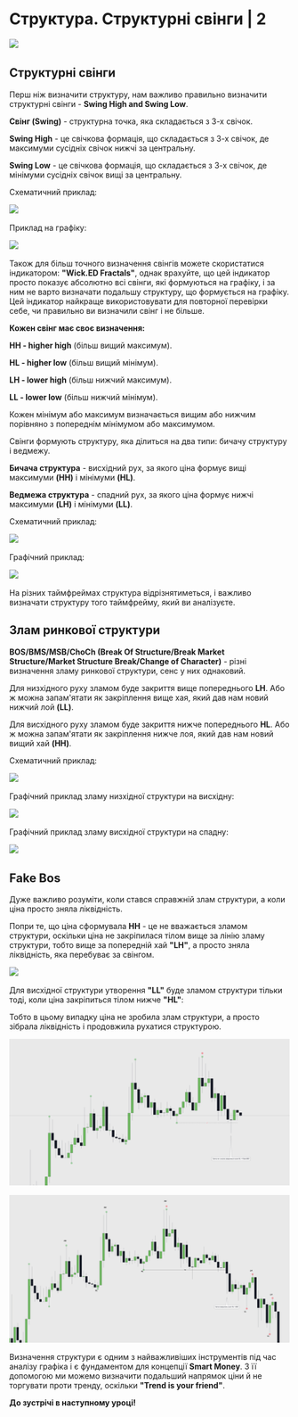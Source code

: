 # Структура. Структурні свінги | 2

[![](https://img.youtube.com/vi/8rnk-XU37-k/0.jpg)](https://youtu.be/8rnk-XU37-k)


**Структурні свінги**
---------------------

Перш ніж визначити структуру, нам важливо правильно визначити структурні свінги - **Swing High and Swing Low**.

**Свінг (Swing)** \- структурна точка, яка складається з 3-х свічок.

**Swing High** \- це свічкова формація, що складається з 3-х свічок, де максимуми сусідніх свічок нижчі за центральну.

**Swing Low** \- це свічкова формація, що складається з 3-х свічок, де мінімуми сусідніх свічок вищі за центральну.

Схематичний приклад:

![](https://lh4.googleusercontent.com/DlQiXzrKAFtJat9cruhEVilnUM6GdsJ_b89rprQ8ZIzMEzNygV1hsLWv3ALuvRhjNPGAuwl4xN5HhuLbajZyT8l1FZa-lNjfjxETUYhQzR3ap_qQaOEv5utJNdOm2Og4_IZSeTAWZX83AqXwXULkaWM)

Приклад на графіку:

![](https://lh6.googleusercontent.com/nDWR2_-t04Mtqwk5SigduLFAtqxGCIijRZSmHMuKwx-UKdNIXCVOe6bxWKWM27yI2YCF-ccHlnMFQD_Y-chO_ogmShe-V5jCf-FGtgNEJhPDZaNX113_TpKVQLJyWy5zjMutTe-g80xX05kh_pXkSYg)

Також для більш точного визначення свінгів можете скористатися індикатором: **"Wick.ED Fractals"**, однак врахуйте, що цей індикатор просто показує абсолютно всі свінги, які формуються на графіку, і за ним не варто визначати подальшу структуру, що формується на графіку. Цей індикатор найкраще використовувати для повторної перевірки себе, чи правильно ви визначили свінг і не більше.

**Кожен свінг має своє визначення:**

**HH - higher high** (більш вищий максимум).

**HL - higher low** (більш вищий мінімум).

**LH - lower high** (більш нижчий максимум).

**LL - lower low** (більш нижчий мінімум).

Кожен мінімум або максимум визначається вищим або нижчим порівняно з попереднім мінімумом або максимумом.

Свінги формують структуру, яка ділиться на два типи: бичачу структуру і ведмежу.

**Бичача структура** - висхідний рух, за якого ціна формує вищі максимуми **(HH)** і мінімуми **(HL)**.

**Ведмежа структура** - спадний рух, за якого ціна формує нижчі максимуми **(LH)** і мінімуми **(LL)**.

Схематичний приклад:

![](https://lh3.googleusercontent.com/Vm9PwbkBbbF5FuxOHl6dXQjKb7zAwhzkpjAc8lQdXg2Ax2zIlEE6bjliXKRQrGPfMXMHKwukb4a7KTz4un_qEWR4Cpxe_7fN6oxAXoBmNKKnx2FQ1_l7G0HjoPSVMnN_AeNcU4JYueUC-slBokeGNSo)

Графічний приклад:

![](https://lh5.googleusercontent.com/CLOjSJiIHSzRWyFfK4UjuM-dv9PHRkdZxQGnFaUX_yVp8nWHDEuNslfdgLRtcxAGbB8L-j5xGKe-J7VxP6tPV1ciht4wtZMEoDvpj4d0Lk8klFJBYy55CT9-rO_zOQvCgXUs9SPw9suDC7KJ7eK13Fg)

На різних таймфреймах структура відрізнятиметься, і важливо визначати структуру того таймфрейму, який ви аналізуєте.

Злам ринкової структури
-----------------------

**BOS/BMS/MSB/ChoCh (Break Of Structure/Break Market Structure/Market Structure Break/Change of Character)** - різні визначення зламу ринкової структури, сенс у них однаковий.

Для низхідного руху зламом буде закриття вище попереднього **LH**. Або ж можна запам'ятати як закріплення вище хая, який дав нам новий нижчий лой **(LL)**.

Для висхідного руху зламом буде закриття нижче попереднього **HL**. Або ж можна запам'ятати як закріплення нижче лоя, який дав нам новий вищий хай **(HH)**.

Схематичний приклад:

![](https://lh6.googleusercontent.com/tnDLCteSdoHSQeujCvaHw8ScT8Wp9oA-xXzLHHOO0NMIG-G75bhwGyPgDEx6KLacVHZ6qzu32u2qGIo7UGVpb9Qu5O2RK05JyfM_oSaWpqzlV06b3iO-sIcKWWaQF5a2sYrXS-_uTrNV_9-9RN8LF68)

Графічний приклад зламу низхідної структури на висхідну:

![](https://lh5.googleusercontent.com/gyuxV6pdyi3wK_2ZKps0ZC6ni87HaIOFzE05eKrp384m15BtwGWAffaOLTmJePgh8hthB4rN1D78gA-dDypxd0zS_SdqSqxHOtGIBsZymwimTg5UFMMaLwnEYzL87xAvyM63zlyFImlfWrXXWL60USY)

Графічний приклад зламу висхідної структури на спадну:

![](https://lh6.googleusercontent.com/CC-j3bsMt4Mq6uEGQaL06DMDpd0XJnL30evURiqVI9JCIErbmFejgpjypo1MxEcoetYwCz7tJNQNEdm1pDHj1VlBJZ3sznX-FC1QrDZgYm1fXUIQF0NKumD_agRwsxVKa-uUXti_VULel0eh9WYAGeM)

Fake Bos
--------

Дуже важливо розуміти, коли стався справжній злам структури, а коли ціна просто зняла ліквідність.

Попри те, що ціна сформувала **НН** \- це не вважається зламом структури, оскільки ціна не закріпилася тілом вище за лінію зламу структури, тобто вище за попередній хай **"LH"**, а просто зняла ліквідність, яка перебуває за свінгом.

![](https://lh6.googleusercontent.com/Bf6mtLZto5wzIACdKcANfSiqBNF-9MVPeUHuu6ZePWQITG-wbJHmbnliL3MtGFk0KgMwI1pWjv9toMsXzjxKuS7ThYg1hjviRD972MuNK1kxJ-CsKTjvxGIUlyyHjthT3rcSDSiekKw7_zPSFJZsKIg)

Для висхідної структури утворення **"LL"** буде зламом структури тільки тоді, коли ціна закріпиться тілом нижче **"HL"**:

Тобто в цьому випадку ціна не зробила злам структури, а просто зібрала ліквідність і продовжила рухатися структурою.

![](images/blobid1684154974528.png)

![](images/blobid1684155477196.png)

Визначення структури є одним з найважливіших інструментів під час аналізу графіка і є фундаментом для концепції **Smart Money**. З її допомогою ми можемо визначити подальший напрямок ціни й не торгувати проти тренду, оскільки **"Trend is your friend"**.

**До зустрічі в наступному уроці!**